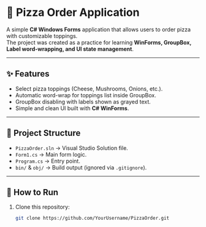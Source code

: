 # 🍕 Pizza Order Application

A simple **C# Windows Forms** application that allows users to order pizza with customizable toppings.  
The project was created as a practice for learning **WinForms, GroupBox, Label word-wrapping, and UI state management**.

---

## ✨ Features
- Select pizza toppings (Cheese, Mushrooms, Onions, etc.).
- Automatic word-wrap for toppings list inside GroupBox.
- GroupBox disabling with labels shown as grayed text.
- Simple and clean UI built with **C# WinForms**.

---

## 📂 Project Structure
- `PizzaOrder.sln` → Visual Studio Solution file.  
- `Form1.cs` → Main form logic.  
- `Program.cs` → Entry point.  
- `bin/` & `obj/` → Build output (ignored via `.gitignore`).  

---

## 🚀 How to Run
1. Clone this repository:
   ```bash
   git clone https://github.com/YourUsername/PizzaOrder.git